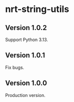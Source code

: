 # nrt-string-utils

## Version 1.0.2

Support Python 3.13.

## Version 1.0.1

Fix bugs.

## Version 1.0.0

Production version.
